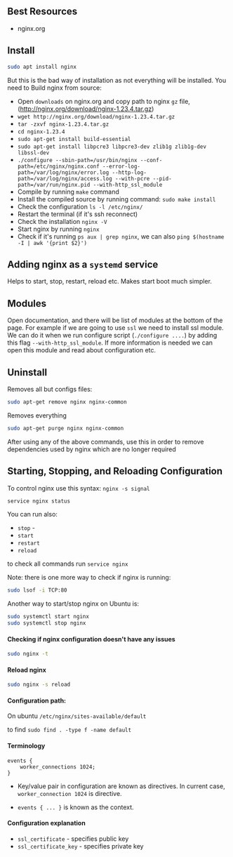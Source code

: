 ## Best Resources
- nginx.org

## Install

```bash
sudo apt install nginx
```
But this is the bad way of installation as not everything will be installed.
You need to Build nginx from source:
- Open `downloads` on nginx.org and copy path to nginx `gz` file, (http://nginx.org/download/nginx-1.23.4.tar.gz)
- `wget http://nginx.org/download/nginx-1.23.4.tar.gz`
- `tar -zxvf nginx-1.23.4.tar.gz`
- `cd nginx-1.23.4`
- `sudo apt-get install build-essential`
- `sudo apt-get install libpcre3 libpcre3-dev zlib1g zlib1g-dev libssl-dev`
- `./configure --sbin-path=/usr/bin/nginx --conf-path=/etc/nginx/nginx.conf --error-log-path=/var/log/nginx/error.log --http-log-path=/var/log/nginx/access.log --with-pcre --pid-path=/var/run/nginx.pid --with-http_ssl_module`
- Compile by running `make` command
- Install the compiled source by running command: `sudo make install`
- Check the configuration `ls -l /etc/nginx/`
- Restart the terminal (if it's ssh reconnect)
- Check the installation `nginx -V`
- Start nginx by running `nginx`
- Check if it's running `ps aux | grep nginx`, we can also `ping $(hostname -I | awk '{print $2}')`

## Adding nginx as a `systemd` service
Helps to start, stop, restart, reload etc.
Makes start boot much simpler.

## Modules
Open documentation, and there will be list of modules at the bottom of the page.
For example if we are going to use `ssl` we need to install
ssl module. We can do it when we run configure script
(`./configure ....`) by adding this flag `--with-http_ssl_module`.
If more information is needed we can open this module and read 
about configuration etc.

## Uninstall 
Removes all but configs files:
```bash
sudo apt-get remove nginx nginx-common
```
Removes everything
```bash
sudo apt-get purge nginx nginx-common
```
After using any of the above commands,
use this in order to remove dependencies used by nginx 
which are no longer required


## Starting, Stopping, and Reloading Configuration

To control nginx use this syntax:
`nginx -s signal`

```bash
service nginx status
```
You can run also:
- `stop` - 
- `start`
- `restart`
- `reload`

to check all commands run `service nginx`

Note: there is one more way to check if nginx is running:
```bash
sudo lsof -i TCP:80
```

Another way to start/stop nginx on Ubuntu is:
```bash
sudo systemctl start nginx
sudo systemctl stop nginx
```

#### Checking if nginx configuration doesn't have any issues
```bash
sudo nginx -t
```

#### Reload nginx 
```bash
sudo nginx -s reload
```

#### Configuration path:


On ubuntu `/etc/nginx/sites-available/default`

to find `sudo find . -type f -name default`

#### Terminology
```nginx
events {
    worker_connections 1024;
}
```

- Key/value pair in configuration are known as directives.
In current case, `worker_connection 1024` is directive.

- `events { ... }` is known as the context.

#### Configuration explanation
* `ssl_certificate` - specifies public key
* `ssl_certificate_key` - specifies private key

